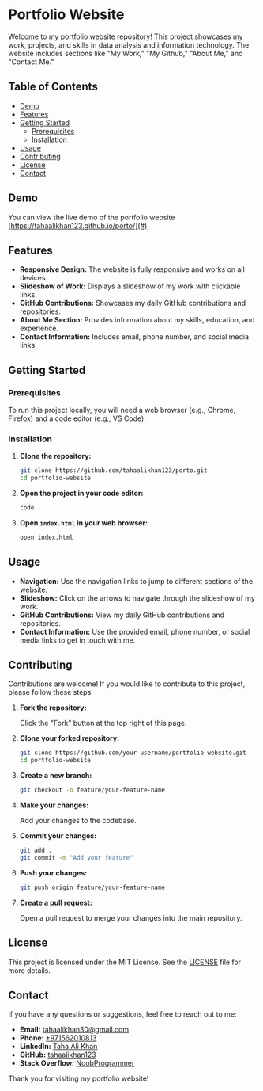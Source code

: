 # Portfolio Website

Welcome to my portfolio website repository! This project showcases my work, projects, and skills in data analysis and information technology. The website includes sections like "My Work," "My Github," "About Me," and "Contact Me."

## Table of Contents

- [Demo](#demo)
- [Features](#features)
- [Getting Started](#getting-started)
  - [Prerequisites](#prerequisites)
  - [Installation](#installation)
- [Usage](#usage)
- [Contributing](#contributing)
- [License](#license)
- [Contact](#contact)

## Demo

You can view the live demo of the portfolio website [https://tahaalikhan123.github.io/porto/](#).

## Features

- **Responsive Design:** The website is fully responsive and works on all devices.
- **Slideshow of Work:** Displays a slideshow of my work with clickable links.
- **GitHub Contributions:** Showcases my daily GitHub contributions and repositories.
- **About Me Section:** Provides information about my skills, education, and experience.
- **Contact Information:** Includes email, phone number, and social media links.

## Getting Started

### Prerequisites

To run this project locally, you will need a web browser (e.g., Chrome, Firefox) and a code editor (e.g., VS Code).

### Installation

1. **Clone the repository:**

    ```bash
    git clone https://github.com/tahaalikhan123/porto.git
    cd portfolio-website
    ```

2. **Open the project in your code editor:**

    ```bash
    code .
    ```

3. **Open `index.html` in your web browser:**

    ```bash
    open index.html
    ```

## Usage

- **Navigation:** Use the navigation links to jump to different sections of the website.
- **Slideshow:** Click on the arrows to navigate through the slideshow of my work.
- **GitHub Contributions:** View my daily GitHub contributions and repositories.
- **Contact Information:** Use the provided email, phone number, or social media links to get in touch with me.

## Contributing

Contributions are welcome! If you would like to contribute to this project, please follow these steps:

1. **Fork the repository:**

    Click the "Fork" button at the top right of this page.

2. **Clone your forked repository:**

    ```bash
    git clone https://github.com/your-username/portfolio-website.git
    cd portfolio-website
    ```

3. **Create a new branch:**

    ```bash
    git checkout -b feature/your-feature-name
    ```

4. **Make your changes:**

    Add your changes to the codebase.

5. **Commit your changes:**

    ```bash
    git add .
    git commit -m "Add your feature"
    ```

6. **Push your changes:**

    ```bash
    git push origin feature/your-feature-name
    ```

7. **Create a pull request:**

    Open a pull request to merge your changes into the main repository.

## License

This project is licensed under the MIT License. See the [LICENSE](LICENSE) file for more details.

## Contact

If you have any questions or suggestions, feel free to reach out to me:

- **Email:** [tahaalikhan30@gmail.com](mailto:tahaalikhan30@gmail.com)
- **Phone:** [+971562010813](tel:+971562010813)
- **LinkedIn:** [Taha Ali Khan](https://www.linkedin.com/in/taha-ali-khan-5107691b4/)
- **GitHub:** [tahaalikhan123](https://github.com/tahaalikhan123)
- **Stack Overflow:** [NoobProgrammer](https://stackoverflow.com/users/11316230/noobprogrammer)

Thank you for visiting my portfolio website!